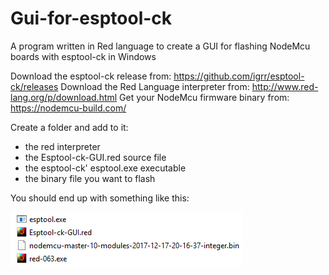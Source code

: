 # Gui-for-esptool-ck
A program written in Red language to create a GUI for flashing NodeMcu boards with esptool-ck in Windows

Download the esptool-ck release from: https://github.com/igrr/esptool-ck/releases
Download the Red Language interpreter from: http://www.red-lang.org/p/download.html
Get your NodeMcu firmware binary from: https://nodemcu-build.com/

Create a folder and add to it:
* the red interpreter
* the Esptool-ck-GUI.red source file
* the esptool-ck' esptool.exe executable
* the binary file you want to flash

You should end up with something like this:

<img src="https://github.com/Ungaretti/ungaretti.github.io/blob/master/assets/esptoolGUI/folderview.png">

